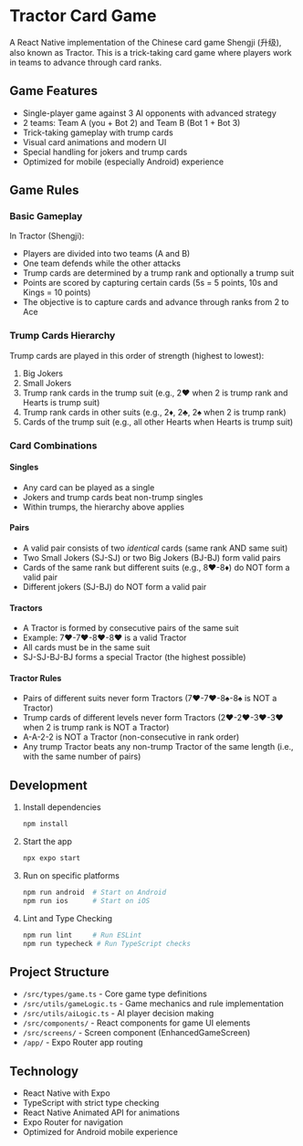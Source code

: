 # Tractor Card Game

A React Native implementation of the Chinese card game Shengji (升级), also known as Tractor. This is a trick-taking card game where players work in teams to advance through card ranks.

## Game Features

- Single-player game against 3 AI opponents with advanced strategy
- 2 teams: Team A (you + Bot 2) and Team B (Bot 1 + Bot 3)
- Trick-taking gameplay with trump cards
- Visual card animations and modern UI
- Special handling for jokers and trump cards
- Optimized for mobile (especially Android) experience

## Game Rules

### Basic Gameplay

In Tractor (Shengji):

- Players are divided into two teams (A and B)
- One team defends while the other attacks
- Trump cards are determined by a trump rank and optionally a trump suit
- Points are scored by capturing certain cards (5s = 5 points, 10s and Kings = 10 points)
- The objective is to capture cards and advance through ranks from 2 to Ace

### Trump Cards Hierarchy

Trump cards are played in this order of strength (highest to lowest):

1. Big Jokers
2. Small Jokers
3. Trump rank cards in the trump suit (e.g., 2♥ when 2 is trump rank and Hearts is trump suit)
4. Trump rank cards in other suits (e.g., 2♦, 2♣, 2♠ when 2 is trump rank)
5. Cards of the trump suit (e.g., all other Hearts when Hearts is trump suit)

### Card Combinations

#### Singles

- Any card can be played as a single
- Jokers and trump cards beat non-trump singles
- Within trumps, the hierarchy above applies

#### Pairs

- A valid pair consists of two *identical* cards (same rank AND same suit)
- Two Small Jokers (SJ-SJ) or two Big Jokers (BJ-BJ) form valid pairs
- Cards of the same rank but different suits (e.g., 8♥-8♦) do NOT form a valid pair
- Different jokers (SJ-BJ) do NOT form a valid pair

#### Tractors

- A Tractor is formed by consecutive pairs of the same suit
- Example: 7♥-7♥-8♥-8♥ is a valid Tractor
- All cards must be in the same suit
- SJ-SJ-BJ-BJ forms a special Tractor (the highest possible)

#### Tractor Rules

- Pairs of different suits never form Tractors (7♥-7♥-8♠-8♠ is NOT a Tractor)
- Trump cards of different levels never form Tractors (2♥-2♥-3♥-3♥ when 2 is trump rank is NOT a Tractor)
- A-A-2-2 is NOT a Tractor (non-consecutive in rank order)
- Any trump Tractor beats any non-trump Tractor of the same length (i.e., with the same number of pairs)

## Development

1. Install dependencies

   ```bash
   npm install
   ```

2. Start the app

   ```bash
   npx expo start
   ```

3. Run on specific platforms

   ```bash
   npm run android  # Start on Android
   npm run ios      # Start on iOS
   ```

4. Lint and Type Checking

   ```bash
   npm run lint     # Run ESLint
   npm run typecheck # Run TypeScript checks
   ```

## Project Structure

- `/src/types/game.ts` - Core game type definitions
- `/src/utils/gameLogic.ts` - Game mechanics and rule implementation
- `/src/utils/aiLogic.ts` - AI player decision making
- `/src/components/` - React components for game UI elements
- `/src/screens/` - Screen component (EnhancedGameScreen)
- `/app/` - Expo Router app routing

## Technology

- React Native with Expo
- TypeScript with strict type checking
- React Native Animated API for animations
- Expo Router for navigation
- Optimized for Android mobile experience

